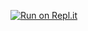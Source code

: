 [![Run on Repl.it](https://repl.it/badge/github/yosif11/game-btrolie)](https://repl.it/github/yosif11/game-btrolie)